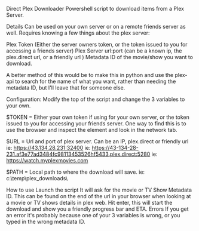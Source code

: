 Direct Plex Downloader
Powershell script to download items from a Plex Server.

Details
Can be used on your own server or on a remote friends server as well.
Requires knowing a few things about the plex server:


Plex Token (Either the server owners token, or the token issued to you for accessing a friends server)
Plex Server url:port (can be a known ip, the plex.direct url, or a friendly url )
Metadata ID of the movie/show you want to download.



A better method of this would be to make this in python and use the plex-api to search for the name of what you want,
rather than needing the metadata ID, but I'll leave that for someone else.


Configuration:
Modify the top of the script and change the 3 variables to your own.


$TOKEN = Either your own token if using for your own server, or the token issued to you for accessing your friends server. One way to find this is to use the browser and inspect the element and look in the network tab.


$URL = Url and port of plex server. Can be an IP, plex.direct or friendly url
ie: https://43.134.28.231:32400
ie: https://43-134-28-231.af3e77ad3484fc98113453526hf5433.plex.direct:5280
ie: https://watch.myplexmovies.com


$PATH = Local path to where the download will save.
ie: c:\temp\plex_downloads\

How to use
Launch the script
It will ask for the movie or TV Show Metadata ID. This can be found on the end of the url in your browser when looking at a movie or TV shows details in plex web.
Hit enter, this will start the download and show you a friendly progress bar and ETA.
Errors
If you get an error it's probably because one of your 3 variables is wrong, or you typed in the wrong metadata ID.
